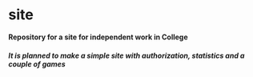 # site
**Repository for a site for independent work in College**

###### **It is planned to make a simple site with authorization, statistics and a couple of games**